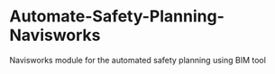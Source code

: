 # Automate-Safety-Planning-Navisworks
Navisworks module for the automated safety planning using BIM tool
